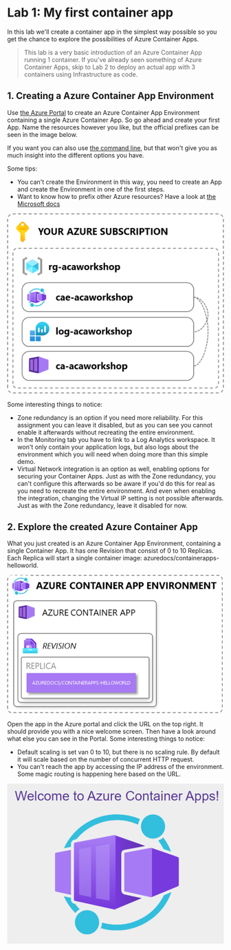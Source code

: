 # Lab 1: My first container app

In this lab we'll create a container app in the simplest way possible so you get the chance to explore the possibilities of Azure Container Apps.

> This lab is a very basic introduction of an Azure Container App running 1 container. If you've already seen something of Azure Container Apps, skip to Lab 2 to deploy an actual app with 3 containers using Infrastructure as code.

## 1. Creating a Azure Container App Environment

Use [the Azure Portal](https://portal.azure.com/#view/HubsExtension/BrowseResource/resourceType/Microsoft.App%2FcontainerApps) to create an Azure Container App Environment containing a single Azure Container App. So go ahead and create your first App. Name the resources however you like, but the official prefixes can be seen in the image below.

If you want you can also use [the command line](https://learn.microsoft.com/en-us/azure/container-apps/get-started), but that won't give you as much insight into the different options you have.

Some tips:

- You can't create the Environment in this way, you need to create an App and create the Environment in one of the first steps.
- Want to know how to prefix other Azure resources? Have a look at [the Microsoft docs](https://learn.microsoft.com/en-us/azure/cloud-adoption-framework/ready/azure-best-practices/resource-abbreviations)

![Resources that we're going to create](img/created-resources.png)

Some interesting things to notice:

- Zone redundancy is an option if you need more reliability. For this assignment you can leave it disabled, but as you can see you cannot enable it afterwards without recreating the entire environment.
- In the Monitoring tab you have to link to a Log Analytics workspace. It won't only contain your application logs, but also logs about the environment which you will need when doing more than this simple demo.
- Virtual Network integration is an option as well, enabling options for securing your Container Apps. Just as with the Zone redundancy, you can't configure this afterwards so be aware if you'd do this for real as you need to recreate the entire environment. And even when enabling the integration, changing the Virtual IP setting is not possible afterwards. Just as with the Zone redundancy, leave it disabled for now.

## 2. Explore the created Azure Container App

What you just created is an Azure Container App Environment, containing a single Container App. It has one Revision that consist of 0 to 10 Replicas. Each Replica will start a single container image: azuredocs/containerapps-helloworld.

![The created Azure Container App Environment](img/created-environment.png)

Open the app in the Azure portal and click the URL on the top right. It should provide you with a nice welcome screen. Then have a look around what else you can see in the Portal.
Some interesting things to notice:

- Default scaling is set van 0 to 10, but there is no scaling rule. By default it will scale based on the number of concurrent HTTP request.
- You can't reach the app by accessing the IP address of the environment. Some magic routing is happening here based on the URL.

![The created Azure Container App Environment](img/welcome.png)